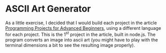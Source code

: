 # ASCII Art Generator

As a little exercise, I decided that I would build each project in the article [Programming Projects for Advanced Beginners](https://robertheaton.com/2018/12/08/programming-projects-for-advanced-beginners/), using a different language for each project. This is the 1<sup>st</sup> project in the article, built in node.js. The program converts an image into ascii art (you might have to play with the terminal dimensions a bit to see the resulting image properly).